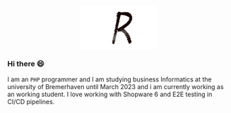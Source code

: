 <img src="images/logo_ruben.png" alt="logo" style=" display: block; margin-left: auto; margin-right: auto; width: 35%;" />

### Hi there 😄
I am an ```PHP``` programmer and I am studying business Informatics at the university of Bremerhaven until March 2023 and i am currently working as an working student. 
I love working with Shopware 6 and E2E testing in CI/CD pipelines.
